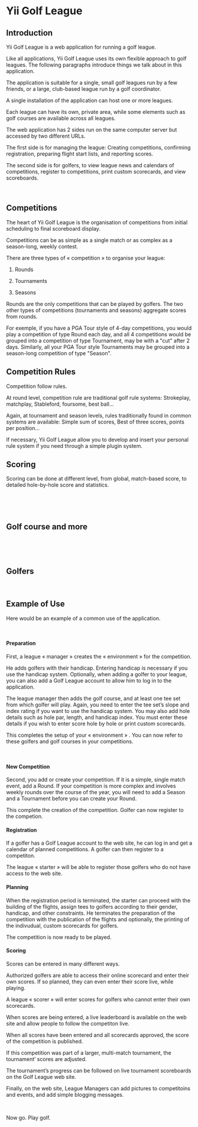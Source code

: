 Yii Golf League
===============

Introduction
------------

Yii Golf League is a web application for running a golf league.

Like all applications, Yii Golf League uses its own flexible approach to golf leagues.
The following paragraphs introduce things we talk about in this application.


The application is suitable for a single, small golf leagues run by a few friends, or a large, club-based league run by a golf coordinator.

A single installation of the application can host one or more leagues.

Each league can have its own, private area, while some elements such as golf courses are available across all leagues.

The web application has 2 sides run on the same computer server but accessed by two different URLs.

The first side is for managing the league: Creating competitions, confirming registration, preparing flight start lists, and reporting scores.

The second side is for golfers, to view league news and calendars of competitions, register to competitions, print custom scorecards, and view scoreboards.


 

Competitions
------------

The heart of Yii Golf League is the organisation of competitions from initial
scheduling to final scoreboard display.

Competitions can be as simple as a single match or as complex as a season-long,
weekly contest.

There are three types of « competition » to organise your league:

1.  Rounds

2.  Tournaments

3.  Seasons

Rounds are the only competitions that can be played by golfers. The two other
types of competitions (tournaments and seasons) aggregate scores from rounds.

For exemple, if you have a PGA Tour style of 4-day competitions, you would play a competition of type Round each day,
and all 4 competitions would be grouped into a competition of type Tournament, may be with a "cut" after 2 days.
Similarly, all your PGA Tour style Tournaments may be grouped into a season-long competition of type "Season".
 

Competition Rules
-----------------

Competition follow rules.

At round level, competition rule are traditional golf rule systems: Strokeplay, matchplay, Stableford, foursome, best ball...

Again, at tournament and season levels, rules traditionally found in common systems are available:
Simple sum of scores, Best of three scores, points per position...


If necessary, Yii Golf League allow you to develop and insert your personal rule system if you need through a simple plugin system.



Scoring
-------

Scoring can be done at different level, from global, match-based score, to
detailed hole-by-hole score and statistics.

 

 

Golf course and more
--------------------

 

 

Golfers
-------

 

Example of Use
--------------

Here would be an example of a common use of the application.

 

#### Preparation

First, a league « manager » creates the « environment » for the competition.

He adds golfers with their handicap. Entering handicap is necessary if you use
the handicap system. Optionally, when adding a golfer to your league, you can
also add a Golf League account to allow him to log in to the application.

The league manager then adds the golf course, and at least one tee set from which golfer will play.
Again, you need to enter the tee set’s slope and index rating if you want to use
the handicap system. You may also add hole details such as hole par, length, and
handicap index. You must enter these details if you wish to enter score hole by
hole or print custom scorecards.

This completes the setup of your « environment » . You can now refer to these
golfers and golf courses in your competitions.

 
#### New Competition

Second, you add or create your competition. If it is a simple, single match event, add a
Round. If your competition is more complex and involves weekly rounds over the
course of the year, you will need to add a Season and a Tournament before you
can create your Round.

This complete the creation of the competition. Golfer can now register to the
competion.

#### Registration

If a golfer has a Golf League account to the web site, he can log in and get a calendar of
planned competitions. A golfer can then register to a competiton.

The league « starter » will be able to register those golfers who do not have
access to the web site.

#### Planning

When the registration period is terminated, the starter can proceed with the
building of the flights, assign tees to golfers according to their gender,
handicap, and other constraints. He terminates the preparation of the
competition with the publication of the flights and optionally, the printing of
the indivudual, custom scorecards for golfers.

The competition is now ready to be played.


#### Scoring

Scores can be entered in many different ways.

Authorized golfers are able to access their online scorecard and enter their own
scores. If so planned, they can even enter their score live, while playing.

A league « scorer » will enter scores for golfers who cannot enter their own
scorecards.

When scores are being entered, a live leaderboard is available on the web site
and allow people to follow the competiton live.

When all scores have been entered and all scorecards approved, the score of the
competition is published.

If this competition was part of a larger, multi-match tournament, the tournament’
scores are adjusted.

The tournament’s progress can be followed on live tournament scoreboards on the
Golf League web site.


Finally, on the web site, League Managers can add pictures to competitoins and events, and add
simple blogging messages.

 

Now go. Play golf.
